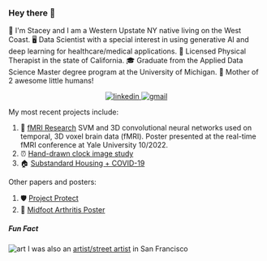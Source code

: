 ### Hey there 👋

🌱 I'm Stacey and I am a Western Upstate NY native living on the West Coast.
🖥️ Data Scientist with a special interest in using generative AI and deep learning for healthcare/medical applications.
🏃‍ Licensed Physical Therapist in the state of California.
🎓 Graduate from the Applied Data Science Master degree program at the University of Michigan.
👶 Mother of 2 awesome little humans!

 
<div align="center">
<a href="https://www.linkedin.com/in/staceyrivetbeck/">
<img src="https://img.shields.io/badge/visit%20my%20Linkedin-0A66C2?style=for-the-badge&logo=linkedin&logoColor=white" alt="linkedin" />
</a>
<a href="mailto:staceyrivetbeck@gmail.com">
<img src="https://img.shields.io/badge/email%20me-EA4335?style=for-the-badge&logo=gmail&logoColor=white" alt="gmail" />
</a>
</div>


My most recent projects include:  
1) 🧠 [fMRI Research](https://github.com/yecatstevir/teambrainiac) SVM and 3D convolutional neural networks used on temporal, 3D voxel brain data (fMRI). Poster presented at the real-time fMRI conference at Yale University 10/2022.  
2) ⏰ [Hand-drawn clock image study](https://github.com/yecatstevir/MADSmilestone2)
3) 🏠 [Substandard Housing + COVID-19](https://github.com/yecatstevir/Project_Healthy_Homes/blob/main/Project.Healthy.Home.Final.Report.pdf) 


Other papers and posters:

1) 🛡️ [Project Protect](https://github.com/yecatstevir/yecatstevir/blob/main/files/2104.08522.pdf)
2) 🦶 [Midfoot Arthritis Poster](https://github.com/yecatstevir/yecatstevir/blob/main/files/mfaposter%5B1%5D.ppt.png)



##### Fun Fact
![art](https://github.com/yecatstevir/yecatstevir/blob/main/files/thumbnail3.png) I was also an [artist/street artist](https://www.analog-monsters.com/) in San Francisco 
